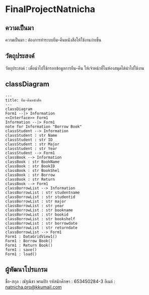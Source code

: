 # FinalProjectNatnicha
## ความเป็นมา
ความเป็นมา : ต้องการทำระบบยืม-คืนหนังสือให้ใช้งานง่ายขึ้น

## วัตถุประสงค์
วัตถุประสงค์ : เพื่อนำไปใช้กรอกข้อมูลการยืน-คืน ให้เจ้าหน้าที่ในห้องสมุดได้นำไปใช้งาน

## classDiagram
```mermaid
---
title: ยืม-คืนหนังสือ
---
classDiagram
Form1 --|> Information
<<Interface>> Form1
Information --|> Form1
note for Information "Borrow Book"
classStudent --> Information
classStudent : str Name
classStudent : str ID
classStudent : str Major
classStudent : str Year
classStudent --> Form1
classBook --> Information
classBook : str BookName
classBook : str BookID
classBook : str BookShel
classBook : str Borrow
classBook : str Return
classBook --> Form1
classBorrowList --> Information
classBorrowList : str studentname
classBorrowList : str studentid
classBorrowList : str major
classBorrowList : str year
classBorrowList : str bookname
classBorrowList : str bookid
classBorrowList : str bookshelf
classBorrowList : str borrowdate
classBorrowList : str returndate
classBorrowList --> Form1
Form1 : DataGridView1()
Form1 : Borrow Book()
Form1 : Return Book()
form1 : save()
Form1 : load()
```

## ผู้พัฒนาโปรแกรม
ชื่อ-สกุล : ณัฐณิชา พรมปิก
รหัสนักศึกษา : 653450284-3
อีเมล์ : natnicha.pro@kkumail.com
